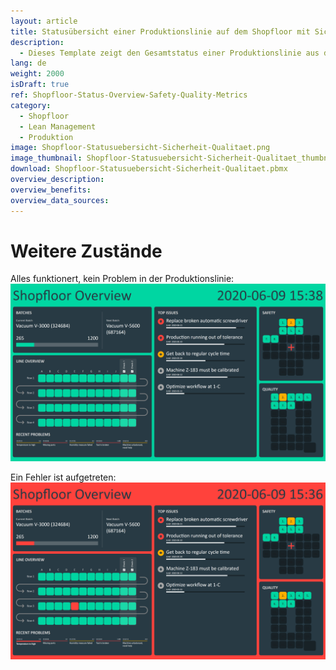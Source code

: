 ```yaml
---
layout: article
title: Statusübersicht einer Produktionslinie auf dem Shopfloor mit Sicherheits- und Qualitätskennzahlen
description: 
  - Dieses Template zeigt den Gesamtstatus einer Produktionslinie aus der Vogelperspektive, gleichzeitig können Informationen über den aktuellen Auftragsstatus erkannt werden. Auch die größten aktuellen Probleme und Aufgaben können  überblickt werden. Ergänzend gibt es noch weitere nützliche Informationen über das erreichte Qualitätsniveau des aktuellen Monats und Kennzahlen zur Sicherheit innerhalb einer Sicherheitskreuz. Die Kombination all dieser Informationen bietet auf dem Shopfloor eine einfache Übersicht der wichtigsten Informationen.
lang: de
weight: 2000
isDraft: true
ref: Shopfloor-Status-Overview-Safety-Quality-Metrics
category:
  - Shopfloor
  - Lean Management
  - Produktion
image: Shopfloor-Statusuebersicht-Sicherheit-Qualitaet.png
image_thumbnail: Shopfloor-Statusuebersicht-Sicherheit-Qualitaet_thumbnail.png
download: Shopfloor-Statusuebersicht-Sicherheit-Qualitaet.pbmx
overview_description:
overview_benefits:
overview_data_sources:
---
```

# Weitere Zustände

Alles funktionert, kein Problem in der Produktionslinie:
![image_live](Shopfloor-Status-Overview-Safety-Quality-Metrics-OK.png)


Ein Fehler ist aufgetreten:
![image_live](Shopfloor-Status-Overview-Safety-Quality-Metrics-Error.png)